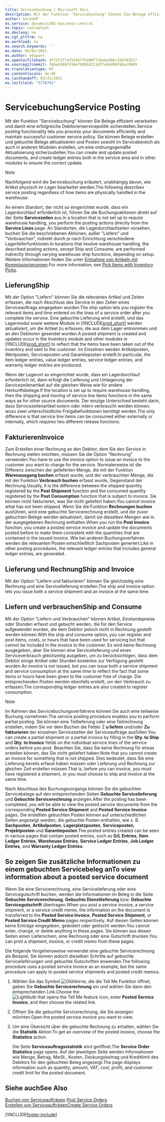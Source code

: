 ```yaml
---
title: Servicebuchung | Microsoft Docs
description: Mit der Funktion "Servicebuchung" können Sie Belege effizient verarbeiten und damit eine erfolgreiche Debitorenservicepolitik sicherstellen. Sie können Belege erstellen und gebuchte Belege aktualisieren und Posten sowohl im Servicebereich als auch in anderen Modulen erstellen, um eine ordnungsgemäße Aktualisierung sicherzustellen.
author: SorenGP
ms.service: dynamics365-business-central
ms.topic: conceptual
ms.devlang: na
ms.tgt_pltfrm: na
ms.workload: na
ms.search.keywords: ''
ms.date: 04/01/2021
ms.author: edupont
ms.openlocfilehash: 4f7371f7af5546f75a90f734ebedb6c358783b17
ms.sourcegitcommit: 766e2840fd16efb901d211d7fa64d96766ac99d9
ms.translationtype: HT
ms.contentlocale: de-DE
ms.lasthandoff: 03/31/2021
ms.locfileid: "5776791"
---
```

# <a name="service-posting"></a><span data-ttu-id="8726b-104">Servicebuchung</span><span class="sxs-lookup"><span data-stu-id="8726b-104">Service Posting</span></span>
<span data-ttu-id="8726b-105">Mit der Funktion "Servicebuchung" können Sie Belege effizient verarbeiten und damit eine erfolgreiche Debitorenservicepolitik sicherstellen.</span><span class="sxs-lookup"><span data-stu-id="8726b-105">Service posting functionality lets you process your documents efficiently and maintain successful customer service policy.</span></span> <span data-ttu-id="8726b-106">Sie können Belege erstellen und gebuchte Belege aktualisieren und Posten sowohl im Servicebereich als auch in anderen Modulen erstellen, um eine ordnungsgemäße Aktualisierung sicherzustellen.</span><span class="sxs-lookup"><span data-stu-id="8726b-106">You can create and update posted documents, and create ledger entries both in the service area and in other modules to ensure the correct update.</span></span>  

> [!NOTE]  
>  <span data-ttu-id="8726b-107">Nachfolgend wird die Servicebuchung erläutert, unabhängig davon, wie Artikel physisch im Lager bearbeitet werden.</span><span class="sxs-lookup"><span data-stu-id="8726b-107">The following describes service posting regardless of how items are physically handled in the warehouse.</span></span>  
>   
>  <span data-ttu-id="8726b-108">An einem Standort, der nicht so eingerichtet wurde, dass ein Lagerdurchlauf erforderlich ist, führen Sie die Buchungsaktionen direkt auf der Seite **Servicezeilen** aus.</span><span class="sxs-lookup"><span data-stu-id="8726b-108">In a location that is not set up to require warehouse handling, you perform the posting actions directly from the **Service Lines** page.</span></span> <span data-ttu-id="8726b-109">An Standorten, die Lagerdurchlaufzeiten vorsehen, buchen Sie die beschriebenen Aktionen, außer "Liefern" und "Verbrauchen", indirekt durch je nach Einrichtung verschiedene Lagerlieferfunktionen.</span><span class="sxs-lookup"><span data-stu-id="8726b-109">In locations that involve warehouse handling, the described posting actions, except Ship and Consume, are performed indirectly through varying warehouse ship functions, depending on setup.</span></span> <span data-ttu-id="8726b-110">Weitere Informationen finden Sie unter [Entnahme von Artikeln mit Kommissionierungen](warehouse-how-to-pick-items-with-inventory-picks.md).</span><span class="sxs-lookup"><span data-stu-id="8726b-110">For more information, see [Pick Items with Inventory Picks](warehouse-how-to-pick-items-with-inventory-picks.md).</span></span>  

## <a name="ship"></a><span data-ttu-id="8726b-111">Lieferung</span><span class="sxs-lookup"><span data-stu-id="8726b-111">Ship</span></span>  
<span data-ttu-id="8726b-112">Mit der Option "Liefern" können Sie die relevanten Artikel und Zeiten erfassen, die nach Abschluss des Service in den Zeilen eines Serviceauftrags eingegeben wurden.</span><span class="sxs-lookup"><span data-stu-id="8726b-112">The ship option lets you register the relevant items and time entered on the lines of a service order after you complete the service.</span></span> <span data-ttu-id="8726b-113">Eine gebuchte Lieferung wird erstellt, und das Lagermodul sowie weitere Module in [!INCLUDE[prod_short](includes/prod_short.md)] werden aktualisiert, um die Artikel zu erfassen, die aus dem Lager entnommen und an den Debitoren gesendet wurden.</span><span class="sxs-lookup"><span data-stu-id="8726b-113">A posted shipment is created and updates occur in the Inventory module and other modules in [!INCLUDE[prod_short](includes/prod_short.md)] to reflect that the items have been taken out of the inventory and sent to the customer.</span></span> <span data-ttu-id="8726b-114">Im Einzelnen werden Artikelposten, Wertposten, Serviceposten und Garantieposten erstellt.</span><span class="sxs-lookup"><span data-stu-id="8726b-114">In particular, the item ledger entries, value ledger entries, service ledger entries, and warranty ledger entries are produced.</span></span>  

<span data-ttu-id="8726b-115">Wenn der Lagerort so eingerichtet wurde, dass ein Lagerdurchlauf erforderlich ist, dann erfolgt die Lieferung und Umlagerung der Servicezeilenartikel auf die gleichen Weise wie für andere Herkunftsbelege.</span><span class="sxs-lookup"><span data-stu-id="8726b-115">If the location is set up to require warehouse handling, then the shipping and moving of service line items functions in the same ways as for other source documents.</span></span> <span data-ttu-id="8726b-116">Der einzige Unterschied besteht darin, dass Servicezeilenartikel extern oder intern verbraucht werden können, wozu zwei unterschiedliche Freigabefunktionen benötigt werden.</span><span class="sxs-lookup"><span data-stu-id="8726b-116">The only difference is that service line items can be consumed either externally or internally, which requires two different release functions.</span></span>

## <a name="invoice"></a><span data-ttu-id="8726b-117">Fakturieren</span><span class="sxs-lookup"><span data-stu-id="8726b-117">Invoice</span></span>  
<span data-ttu-id="8726b-118">Zum Erstellen einer Rechnung an den Debitor, dem Sie den Service in Rechnung stellen möchten, müssen Sie die Option "Rechnung" verwenden.</span><span class="sxs-lookup"><span data-stu-id="8726b-118">You have to use the invoice option to issue an invoice to the customer you want to charge for the service.</span></span> <span data-ttu-id="8726b-119">Normalerweise ist die Differenz zwischen der gelieferten Menge, die mit der Funktion **Warenausgang buchen** erfasst wurde, und der verbrauchten Menge, die mit der Funktion **Verbrauch buchen** erfasst wurde, Gegenstand der Rechnung.</span><span class="sxs-lookup"><span data-stu-id="8726b-119">Usually, it is the difference between the shipped quantity registered by the **Post Shipment** function and the consumed quantity registered by the **Post Consumption** function that is subject to invoice.</span></span> <span data-ttu-id="8726b-120">Sie können nicht fakturieren, was Sie nicht geliefert haben.</span><span class="sxs-lookup"><span data-stu-id="8726b-120">You cannot invoice what has not been shipped.</span></span> <span data-ttu-id="8726b-121">Wenn Sie die Funktion **Rechnungen buchen** ausführen, wird eine gebuchte Servicerechnung erstellt, und die zuvor gebuchten Belege werden aktualisiert, damit sie dieselben Mengen wie in der ausgegebenen Rechnung enthalten.</span><span class="sxs-lookup"><span data-stu-id="8726b-121">When you run the **Post Invoice** function, you create a posted service invoice and update the documents posted before to make them consistent with the quantities that are contained in the issued invoice.</span></span> <span data-ttu-id="8726b-122">Wie bei anderen Buchungsverfahren werden die relevanten Posten einschließlich Sachposten generiert.</span><span class="sxs-lookup"><span data-stu-id="8726b-122">Like in other posting procedures, the relevant ledger entries that includes general ledger entries, are generated.</span></span>  

## <a name="ship-and-invoice"></a><span data-ttu-id="8726b-123">Lieferung und Rechnung</span><span class="sxs-lookup"><span data-stu-id="8726b-123">Ship and Invoice</span></span>  
<span data-ttu-id="8726b-124">Mit der Option "Liefern und fakturieren" können Sie gleichzeitig eine Rechnung und eine Servicelieferung erstellen.</span><span class="sxs-lookup"><span data-stu-id="8726b-124">The ship and invoice option lets you issue both a service shipment and an invoice at the same time.</span></span>  

## <a name="ship-and-consume"></a><span data-ttu-id="8726b-125">Liefern und verbrauchen</span><span class="sxs-lookup"><span data-stu-id="8726b-125">Ship and Consume</span></span>  
<span data-ttu-id="8726b-126">Mit der Option "Liefern und Verbrauchen" können Artikel, Einstandspreise oder Stunden erfasst und gebucht werden, die für den Service aufgewendet wurden, die dem Debitor jedoch nicht in Rechnung gestellt werden können.</span><span class="sxs-lookup"><span data-stu-id="8726b-126">With the ship and consume option, you can register and post items, costs, or hours that have been used for servicing but that cannot be included in the invoice to the customer.</span></span> <span data-ttu-id="8726b-127">Es wird keine Rechnung ausgegeben, aber Sie können eine Servicelieferung und einen Serviceverbrauch gleichzeitig ausgeben, um zu berücksichtigen, dass dem Debitor einige Artikel oder Stunden kostenlos zur Verfügung gestellt wurden.</span><span class="sxs-lookup"><span data-stu-id="8726b-127">An invoice is not issued, but you can issue both a service shipment and service consumption at the same time to reflect the fact that some items or hours have been given to the customer free of charge.</span></span> <span data-ttu-id="8726b-128">Die entsprechenden Posten werden ebenfalls erstellt, um den Verbrauch zu erfassen.</span><span class="sxs-lookup"><span data-stu-id="8726b-128">The corresponding ledger entries are also created to register consumption.</span></span>  

> [!NOTE]  
>  <span data-ttu-id="8726b-129">Im Rahmen des Servicebuchungsverfahrens können Sie auch eine teilweise Buchung vornehmen.</span><span class="sxs-lookup"><span data-stu-id="8726b-129">The service posting procedure enables you to perform partial posting.</span></span> <span data-ttu-id="8726b-130">Sie können eine Teillieferung oder eine Teilrechnung erstellen, indem Sie vor dem Buchen die Felder  Z **u liefern** und/oder  **Zu fakturieren** der einzelnen  Servicezeilen der Serviceaufträge ausfüllen.</span><span class="sxs-lookup"><span data-stu-id="8726b-130">You can create a partial shipment or a partial invoice by filling in the **Qty. to Ship** and **Qty. to Invoice** fields on the individual service lines of the service orders before you post.</span></span> <span data-ttu-id="8726b-131">Beachten Sie, dass Sie keine Rechnung für etwas erstellen können, das Sie nicht geliefert haben.</span><span class="sxs-lookup"><span data-stu-id="8726b-131">Note that you cannot create an invoice for something that is not shipped.</span></span> <span data-ttu-id="8726b-132">Dies bedeutet, dass Sie eine Lieferung bereits erfasst haben müssen oder Lieferung und Rechnung zur gleichen Zeit erstellen müssen.</span><span class="sxs-lookup"><span data-stu-id="8726b-132">That is, before you can invoice, you must have registered a shipment, or you must choose to ship and invoice at the same time.</span></span>  

<span data-ttu-id="8726b-133">Nach Abschluss des Buchungsvorgangs können Sie die gebuchten Servicebelege auf den entsprechenden Seiten **Gebuchte Servicelieferung** und **Gebuchte Servicerechnung** anzeigen.</span><span class="sxs-lookup"><span data-stu-id="8726b-133">After the posting has been completed, you will be able to view the posted service documents from the corresponding **Posted Service Shipment** and **Posted Service Invoice** pages.</span></span> <span data-ttu-id="8726b-134">Die erstellten gebuchten Posten können auf unterschiedlichen Seiten angezeigt werden, die gebuchte Posten enthalten, wie z. B. **Sachposten**, **Artikelposten**, **Lagerplatzposten**, **Serviceposten**, **Projektposten** und **Garantieposten**.</span><span class="sxs-lookup"><span data-stu-id="8726b-134">The posted entries created can be seen in various pages that contain posted entries, such as **G/L Entries**, **Item Ledger Entries**, **Warehouse Entries**, **Service Ledger Entries**, **Job Ledger Entries**, and **Warranty Ledger Entries**.</span></span>  

## <a name="to-view-information-about-a-posted-service-document"></a><span data-ttu-id="8726b-135">So zeigen Sie zusätzliche Informationen zu einem gebuchten Servicebeleg an</span><span class="sxs-lookup"><span data-stu-id="8726b-135">To view information about a posted service document</span></span>  
<span data-ttu-id="8726b-136">Wenn Sie eine Servicerechnung, eine Servicelieferung oder eine Servicegutschrift buchen, werden die Informationen im Beleg in die Seite **Gebuchte Servicerechnung**, **Gebuchte Dienstlieferung** bzw. **Gebuchte Servicegutschrift** übertragen.</span><span class="sxs-lookup"><span data-stu-id="8726b-136">When you post a service invoice, a service shipment, or a service credit memo, the information on the document is transferred to the **Posted Service Invoice**, **Posted Service Shipment**, or **Posted Service Credit Memo** pages respectively.</span></span> <span data-ttu-id="8726b-137">Auf diesen Seiten können keine Einträge eingegeben, geändert oder gelöscht werden.</span><span class="sxs-lookup"><span data-stu-id="8726b-137">You cannot enter, change, or delete anything in these pages.</span></span> <span data-ttu-id="8726b-138">Sie können aus diesen Seiten einen Lieferschein, eine Rechnung oder eine Gutschrift drucken.</span><span class="sxs-lookup"><span data-stu-id="8726b-138">You can print a shipment, invoice, or credit memo from these pages.</span></span>  

<span data-ttu-id="8726b-139">Die folgende Vorgehensweise verwendet eine gebuchte Servicerechnung als Beispiel, Sie können jedoch dieselben Schritte auf gebuchte Servicelieferungen und gebuchte Gutschriften anwenden.</span><span class="sxs-lookup"><span data-stu-id="8726b-139">The following procedure uses a posted service invoice as an example, but the same procedure can apply to posted service shipments and posted credit memos.</span></span>  

1. <span data-ttu-id="8726b-140">Wählen Sie das Symbol ![Glühbirne, die die Tell Me Funktion öffnet](media/ui-search/search_small.png "Was möchten Sie tun?"), geben Sie **Gebuchte Servicerechnung** ein und wählen Sie dann den entsprechenden Link.</span><span class="sxs-lookup"><span data-stu-id="8726b-140">Choose the ![Lightbulb that opens the Tell Me feature](media/ui-search/search_small.png "Tell me what you want to do") icon, enter **Posted Service Invoice**, and then choose the related link.</span></span>  
2. <span data-ttu-id="8726b-141">Öffnen Sie die gebuchte Servicerechnung, die Sie anzeigen möchten.</span><span class="sxs-lookup"><span data-stu-id="8726b-141">Open the posted service invoice you want to view.</span></span>  
3. <span data-ttu-id="8726b-142">Um eine Übersicht über die gebuchte Rechnung zu erhalten, wählen Sie die **Statistik** Aktion.</span><span class="sxs-lookup"><span data-stu-id="8726b-142">To get an overview of the posted invoice, choose the **Statistics** action.</span></span>  

    <span data-ttu-id="8726b-143">Die Seite **Serviceauftragsstatistik** wird geöffnet.</span><span class="sxs-lookup"><span data-stu-id="8726b-143">The **Service Order Statistics** page opens.</span></span> <span data-ttu-id="8726b-144">Auf der jeweiligen Seite werden Informationen wie Menge, Betrag, MwSt., Kosten, Deckungsbeitrag und Kreditlimit des Debitors für den gebuchten Beleg angezeigt.</span><span class="sxs-lookup"><span data-stu-id="8726b-144">The page displays information such as quantity, amount, VAT, cost, profit, and customer credit limit for the posted document.</span></span>

## <a name="see-also"></a><span data-ttu-id="8726b-145">Siehe auch</span><span class="sxs-lookup"><span data-stu-id="8726b-145">See Also</span></span>  
<span data-ttu-id="8726b-146">[Buchen von Serviceaufträgen](service-how-to-post-service-orders.md) </span><span class="sxs-lookup"><span data-stu-id="8726b-146">[Post Service Orders](service-how-to-post-service-orders.md) </span></span>  
[<span data-ttu-id="8726b-147">Erstellen von Serviceaufträgen</span><span class="sxs-lookup"><span data-stu-id="8726b-147">Create Service Orders</span></span>](service-how-to-create-service-orders.md)


[!INCLUDE[footer-include](includes/footer-banner.md)]